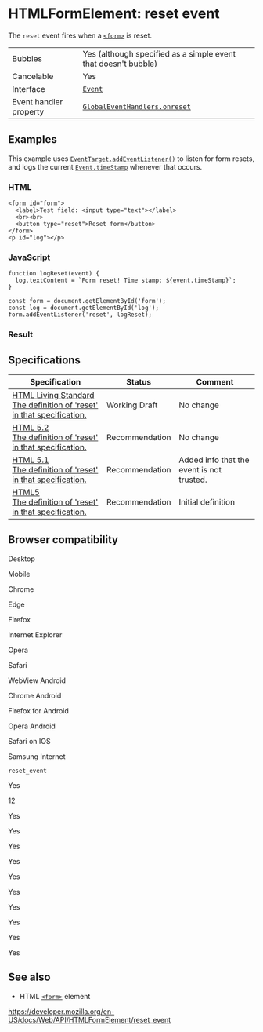 # HTMLFormElement: reset event

The `reset` event fires when a [`<form>`](https://developer.mozilla.org/en-US/docs/Web/HTML/Element/form) is reset.

<table><tbody><tr class="odd"><td>Bubbles</td><td>Yes (although specified as a simple event that doesn't bubble)</td></tr><tr class="even"><td>Cancelable</td><td>Yes</td></tr><tr class="odd"><td>Interface</td><td><a href="../event"><code>Event</code></a></td></tr><tr class="even"><td>Event handler property</td><td><a href="../globaleventhandlers/onreset"><code>GlobalEventHandlers.onreset</code></a></td></tr></tbody></table>

## Examples

This example uses [`EventTarget.addEventListener()`](../eventtarget/addeventlistener) to listen for form resets, and logs the current [`Event.timeStamp`](../event/timestamp) whenever that occurs.

### HTML

    <form id="form">
      <label>Test field: <input type="text"></label>
      <br><br>
      <button type="reset">Reset form</button>
    </form>
    <p id="log"></p>

### JavaScript

    function logReset(event) {
      log.textContent = `Form reset! Time stamp: ${event.timeStamp}`;
    }

    const form = document.getElementById('form');
    const log = document.getElementById('log');
    form.addEventListener('reset', logReset);

### Result

## Specifications

<table><thead><tr class="header"><th>Specification</th><th>Status</th><th>Comment</th></tr></thead><tbody><tr class="odd"><td><a href="https://html.spec.whatwg.org/multipage/indices.html#event-reset">HTML Living Standard<br />
<span class="small">The definition of 'reset' in that specification.</span></a></td><td><span class="spec-wd">Working Draft</span></td><td>No change</td></tr><tr class="even"><td><a href="https://www.w3.org/TR/html52/fullindex.html#eventdef-global-reset">HTML 5.2<br />
<span class="small">The definition of 'reset' in that specification.</span></a></td><td><span class="spec-rec">Recommendation</span></td><td>No change</td></tr><tr class="odd"><td><a href="https://www.w3.org/TR/html51/fullindex.html#eventdef-global-reset">HTML 5.1<br />
<span class="small">The definition of 'reset' in that specification.</span></a></td><td><span class="spec-rec">Recommendation</span></td><td>Added info that the event is not trusted.</td></tr><tr class="even"><td><a href="https://www.w3.org/TR/html52/index.html#events-0">HTML5<br />
<span class="small">The definition of 'reset' in that specification.</span></a></td><td><span class="spec-rec">Recommendation</span></td><td>Initial definition</td></tr></tbody></table>

## Browser compatibility

Desktop

Mobile

Chrome

Edge

Firefox

Internet Explorer

Opera

Safari

WebView Android

Chrome Android

Firefox for Android

Opera Android

Safari on IOS

Samsung Internet

`reset_event`

Yes

12

Yes

Yes

Yes

Yes

Yes

Yes

Yes

Yes

Yes

Yes

## See also

- HTML [`<form>`](https://developer.mozilla.org/en-US/docs/Web/HTML/Element/form) element

<a href="https://developer.mozilla.org/en-US/docs/Web/API/HTMLFormElement/reset_event" class="_attribution-link">https://developer.mozilla.org/en-US/docs/Web/API/HTMLFormElement/reset_event</a>
